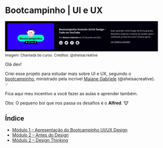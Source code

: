 # Bootcampinho | UI e UX

![Capa do Curso](docs/imgs/hero-do-curso.png)
<small>Imagem: Chamada do curso. Créditos: @sheisacreative</small>

Olá dev!

Criei esse projeto para estudar mais sobre UI e UX, seguindo o [bootcampinho](https://sheisacreative.com.br/curso/bootcampinho-ui-ux-design-2), ministrado pela incrível [Maiane Gabriele](https://sheisacreative.com.br/) (@sheisacreative). 💡

Fica aqui meu incentivo a você fazer as aulas e aprender também.

Obs: O pequeno boi que nos passa os desafios é o **Alfred**. 🐮

## Índice

- [Módulo 1 – Apresentação do Bootcampinho UI/UX Design](docs/01-apresentacao-do-bootcampinho.md)
- [Módulo 2 – Antes do Design](docs/02-o-que-fazer-antes-do-design.md)
- [Módulo 2 – Design Thinking](docs/03-o-que-e-design-thinking.md)
